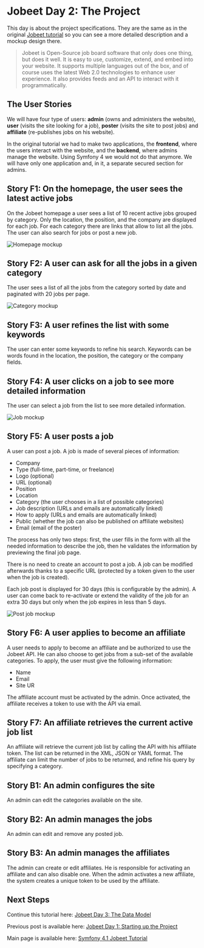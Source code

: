 # Jobeet Day 2: The Project

This day is about the project specifications. They are the same as in the original [Jobeet tutorial][1] so you can see a more detailed description and a mockup design there.

> Jobeet is Open-Source job board software that only does one thing, but does it well. It is easy to use, customize, extend, and embed into your website.
> It supports multiple languages out of the box, and of course uses the latest Web 2.0 technologies to enhance user experience.
> It also provides feeds and an API to interact with it programmatically.

## The User Stories

We will have four type of users: **admin** (owns and administers the website), **user** (visits the site looking for a job), **poster** (visits the site to post jobs) and **affiliate** (re-publishes jobs on his website).

In the original tutorial we had to make two applications, the **frontend**, where the users interact with the website, and the **backend**, where admins manage the website.
Using Symfony 4 we would not do that anymore. We will have only one application and, in it, a separate secured section for admins.

## Story F1: On the homepage, the user sees the latest active jobs

On the Jobeet homepage a user sees a list of 10 recent active jobs grouped by category. Only the location, the position, and the company are displayed for each job.
For each category there are links that allow to list all the jobs. The user can also search for jobs or post a new job.

![Homepage mockup](../files/images/screenshot_2.png)

## Story F2: A user can ask for all the jobs in a given category

The user sees a list of all the jobs from the category sorted by date and paginated with 20 jobs per page.

![Category mockup](../files/images/screenshot_3.png)

## Story F3: A user refines the list with some keywords

The user can enter some keywords to refine his search. Keywords can be words found in the location, the position, the category or the company fields.

## Story F4: A user clicks on a job to see more detailed information

The user can select a job from the list to see more detailed information.

![Job mockup](../files/images/screenshot_4.png)

## Story F5: A user posts a job

A user can post a job. A job is made of several pieces of information:

- Company
- Type (full-time, part-time, or freelance)
- Logo (optional)
- URL (optional)
- Position
- Location
- Category (the user chooses in a list of possible categories)
- Job description (URLs and emails are automatically linked)
- How to apply (URLs and emails are automatically linked)
- Public (whether the job can also be published on affiliate websites)
- Email (email of the poster)

The process has only two steps: first, the user fills in the form with all the needed information to describe the job, then he validates the information by previewing the final job page.

There is no need to create an account to post a job. A job can be modified afterwards thanks to a specific URL (protected by a token given to the user when the job is created).

Each job post is displayed for 30 days (this is configurable by the admin).
A user can come back to re-activate or extend the validity of the job for an extra 30 days but only when the job expires in less than 5 days.

![Post job mockup](../files/images/screenshot_5.png)

## Story F6: A user applies to become an affiliate

A user needs to apply to become an affiliate and be authorized to use the Jobeet API. He can also choose to get jobs from a sub-set of the available categories.
To apply, the user must give the following information:

- Name
- Email
- Site UR

The affiliate account must be activated by the admin. Once activated, the affiliate receives a token to use with the API via email.

## Story F7: An affiliate retrieves the current active job list

An affiliate will retrieve the current job list by calling the API with his affiliate token. The list can be returned in the XML, JSON or YAML format.
The affiliate can limit the number of jobs to be returned, and refine his query by specifying a category.

## Story B1: An admin configures the site

An admin can edit the categories available on the site.

## Story B2: An admin manages the jobs

An admin can edit and remove any posted job.

## Story B3: An admin manages the affiliates

The admin can create or edit affiliates. He is responsible for activating an affiliate and can also disable one.
When the admin activates a new affiliate, the system creates a unique token to be used by the affiliate.

## Next Steps

Continue this tutorial here: [Jobeet Day 3: The Data Model](day-3.md)

Previous post is available here: [Jobeet Day 1: Starting up the Project](day-1.md)

Main page is available here: [Symfony 4.1 Jobeet Tutorial](../index.md)

[1]: https://symfony.com/legacy/doc/jobeet/1_4/en/02?orm=Propel
